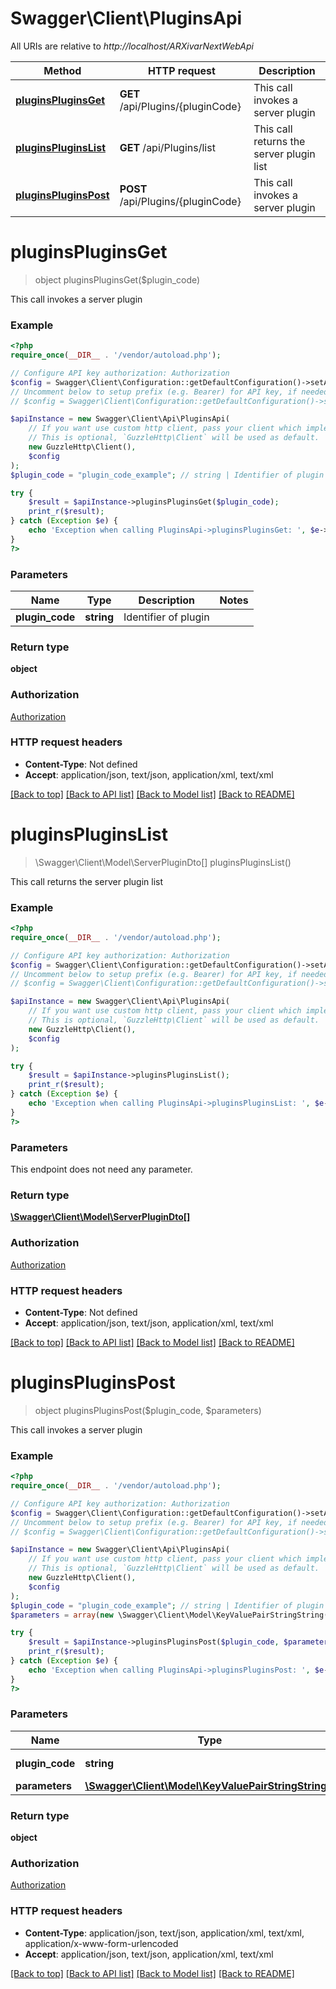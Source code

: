 # Swagger\Client\PluginsApi

All URIs are relative to *http://localhost/ARXivarNextWebApi*

Method | HTTP request | Description
------------- | ------------- | -------------
[**pluginsPluginsGet**](PluginsApi.md#pluginsPluginsGet) | **GET** /api/Plugins/{pluginCode} | This call invokes a server plugin
[**pluginsPluginsList**](PluginsApi.md#pluginsPluginsList) | **GET** /api/Plugins/list | This call returns the server plugin list
[**pluginsPluginsPost**](PluginsApi.md#pluginsPluginsPost) | **POST** /api/Plugins/{pluginCode} | This call invokes a server plugin


# **pluginsPluginsGet**
> object pluginsPluginsGet($plugin_code)

This call invokes a server plugin

### Example
```php
<?php
require_once(__DIR__ . '/vendor/autoload.php');

// Configure API key authorization: Authorization
$config = Swagger\Client\Configuration::getDefaultConfiguration()->setApiKey('Authorization', 'YOUR_API_KEY');
// Uncomment below to setup prefix (e.g. Bearer) for API key, if needed
// $config = Swagger\Client\Configuration::getDefaultConfiguration()->setApiKeyPrefix('Authorization', 'Bearer');

$apiInstance = new Swagger\Client\Api\PluginsApi(
    // If you want use custom http client, pass your client which implements `GuzzleHttp\ClientInterface`.
    // This is optional, `GuzzleHttp\Client` will be used as default.
    new GuzzleHttp\Client(),
    $config
);
$plugin_code = "plugin_code_example"; // string | Identifier of plugin

try {
    $result = $apiInstance->pluginsPluginsGet($plugin_code);
    print_r($result);
} catch (Exception $e) {
    echo 'Exception when calling PluginsApi->pluginsPluginsGet: ', $e->getMessage(), PHP_EOL;
}
?>
```

### Parameters

Name | Type | Description  | Notes
------------- | ------------- | ------------- | -------------
 **plugin_code** | **string**| Identifier of plugin |

### Return type

**object**

### Authorization

[Authorization](../../README.md#Authorization)

### HTTP request headers

 - **Content-Type**: Not defined
 - **Accept**: application/json, text/json, application/xml, text/xml

[[Back to top]](#) [[Back to API list]](../../README.md#documentation-for-api-endpoints) [[Back to Model list]](../../README.md#documentation-for-models) [[Back to README]](../../README.md)

# **pluginsPluginsList**
> \Swagger\Client\Model\ServerPluginDto[] pluginsPluginsList()

This call returns the server plugin list

### Example
```php
<?php
require_once(__DIR__ . '/vendor/autoload.php');

// Configure API key authorization: Authorization
$config = Swagger\Client\Configuration::getDefaultConfiguration()->setApiKey('Authorization', 'YOUR_API_KEY');
// Uncomment below to setup prefix (e.g. Bearer) for API key, if needed
// $config = Swagger\Client\Configuration::getDefaultConfiguration()->setApiKeyPrefix('Authorization', 'Bearer');

$apiInstance = new Swagger\Client\Api\PluginsApi(
    // If you want use custom http client, pass your client which implements `GuzzleHttp\ClientInterface`.
    // This is optional, `GuzzleHttp\Client` will be used as default.
    new GuzzleHttp\Client(),
    $config
);

try {
    $result = $apiInstance->pluginsPluginsList();
    print_r($result);
} catch (Exception $e) {
    echo 'Exception when calling PluginsApi->pluginsPluginsList: ', $e->getMessage(), PHP_EOL;
}
?>
```

### Parameters
This endpoint does not need any parameter.

### Return type

[**\Swagger\Client\Model\ServerPluginDto[]**](../Model/ServerPluginDto.md)

### Authorization

[Authorization](../../README.md#Authorization)

### HTTP request headers

 - **Content-Type**: Not defined
 - **Accept**: application/json, text/json, application/xml, text/xml

[[Back to top]](#) [[Back to API list]](../../README.md#documentation-for-api-endpoints) [[Back to Model list]](../../README.md#documentation-for-models) [[Back to README]](../../README.md)

# **pluginsPluginsPost**
> object pluginsPluginsPost($plugin_code, $parameters)

This call invokes a server plugin

### Example
```php
<?php
require_once(__DIR__ . '/vendor/autoload.php');

// Configure API key authorization: Authorization
$config = Swagger\Client\Configuration::getDefaultConfiguration()->setApiKey('Authorization', 'YOUR_API_KEY');
// Uncomment below to setup prefix (e.g. Bearer) for API key, if needed
// $config = Swagger\Client\Configuration::getDefaultConfiguration()->setApiKeyPrefix('Authorization', 'Bearer');

$apiInstance = new Swagger\Client\Api\PluginsApi(
    // If you want use custom http client, pass your client which implements `GuzzleHttp\ClientInterface`.
    // This is optional, `GuzzleHttp\Client` will be used as default.
    new GuzzleHttp\Client(),
    $config
);
$plugin_code = "plugin_code_example"; // string | Identifier of plugin
$parameters = array(new \Swagger\Client\Model\KeyValuePairStringString()); // \Swagger\Client\Model\KeyValuePairStringString[] | Parameters

try {
    $result = $apiInstance->pluginsPluginsPost($plugin_code, $parameters);
    print_r($result);
} catch (Exception $e) {
    echo 'Exception when calling PluginsApi->pluginsPluginsPost: ', $e->getMessage(), PHP_EOL;
}
?>
```

### Parameters

Name | Type | Description  | Notes
------------- | ------------- | ------------- | -------------
 **plugin_code** | **string**| Identifier of plugin |
 **parameters** | [**\Swagger\Client\Model\KeyValuePairStringString[]**](../Model/KeyValuePairStringString.md)| Parameters |

### Return type

**object**

### Authorization

[Authorization](../../README.md#Authorization)

### HTTP request headers

 - **Content-Type**: application/json, text/json, application/xml, text/xml, application/x-www-form-urlencoded
 - **Accept**: application/json, text/json, application/xml, text/xml

[[Back to top]](#) [[Back to API list]](../../README.md#documentation-for-api-endpoints) [[Back to Model list]](../../README.md#documentation-for-models) [[Back to README]](../../README.md)

